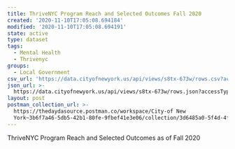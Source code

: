 ```yaml
---
title: ThriveNYC Program Reach and Selected Outcomes Fall 2020
created: '2020-11-10T17:05:08.694184'
modified: '2020-11-10T17:05:08.694191'
state: active
type: dataset
tags:
  - Mental Health
  - Thrivenyc
groups:
  - Local Government
csv_url: 'https://data.cityofnewyork.us/api/views/s8tx-673w/rows.csv?accessType=DOWNLOAD'
json_url: >-
  https://data.cityofnewyork.us/api/views/s8tx-673w/rows.json?accessType=DOWNLOAD
layout: post
postman_collection_url: >-
  https://thedaydasource.postman.co/workspace/City-of New
  York~3b6f7a46-5db5-42b1-80fe-9fbef41e3e06/collection/3d6485a0-5f4d-4f45-b09e-39f4bef1d0c9
---
```

ThriveNYC Program Reach and Selected Outcomes as of Fall 2020
